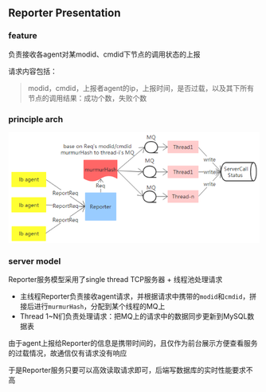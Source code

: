 ## Reporter Presentation
### **feature**
负责接收各agent对某modid、cmdid下节点的调用状态的上报

请求内容包括：
>modid，cmdid，上报者agent的ip，上报时间，是否过载，以及其下所有节点的调用结果：成功个数，失败个数

### **principle arch**

![Alt text](pictures/Reporter-Arch.png)

### **server model**

Reporter服务模型采用了single thread TCP服务器 + 线程池处理请求

- 主线程Reporter负责接收agent请求，并根据请求中携带的`modid`和`cmdid`，拼接后进行`murmurHash`，分配到某个线程的MQ上
- Thread 1~N们负责处理请求：把MQ上的请求中的数据同步更新到MySQL数据表

由于agent上报给Reporter的信息是携带时间的，且仅作为前台展示方便查看服务的过载情况，故通信仅有请求没有响应

于是Reporter服务只要可以高效读取请求即可，后端写数据库的实时性能要求不高
